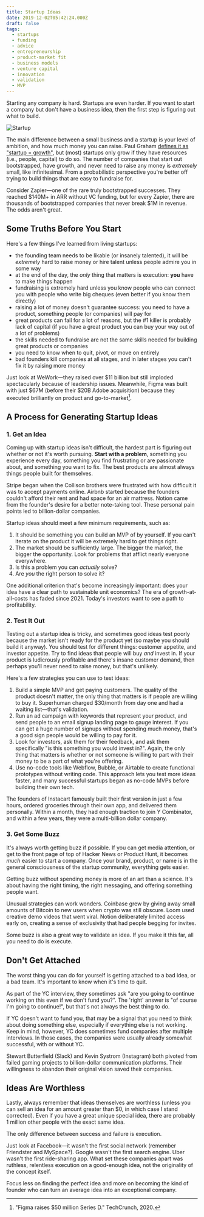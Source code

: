 ```yaml
---
title: Startup Ideas
date: 2019-12-02T05:42:24.000Z
draft: false
tags:
  - startups
  - funding
  - advice
  - entrepreneurship
  - product-market fit
  - business models
  - venture capital
  - innovation
  - validation
  - MVP
---
```


Starting any company is hard. Startups are even harder. If you want to start a company but don't have a business idea, then the first step is figuring out what to build.

![Startup](cover.jpg "Is this...a startup idea?")

The main difference between a small business and a startup is your level of ambition, and how much money you can raise. Paul Graham [defines it as "startup = growth"](http://www.paulgraham.com/growth.html), but (most) startups only grow if they have resources (i.e., people, capital) to do so. The number of companies that start out bootstrapped, have growth, and never need to raise any money is _extremely_ small, like infinitesimal. From a probabilistic perspective you're better off trying to build things that are easy to fundraise for.

Consider Zapier—one of the rare truly bootstrapped successes. They reached $140M+ in ARR without VC funding, but for every Zapier, there are thousands of bootstrapped companies that never break $1M in revenue. The odds aren't great.

## Some Truths Before You Start

Here's a few things I've learned from living startups:

- the founding team needs to be likable (or insanely talented), it will be _extremely_ hard to raise money or hire talent unless people admire you in some way
- at the end of the day, the _only_ thing that matters is execution: **you** have to make things happen
- fundraising is extremely hard unless you know people who can connect you with people who write big cheques (even better if you know them directly)
- raising a lot of money doesn't guarantee success: you need to have a product, something people (or companies) will pay for
- great products can fail for a lot of reasons, but the #1 killer is probably lack of capital (if you have a great product you can buy your way out of a lot of problems)
- the skills needed to fundraise are not the same skills needed for building great products or companies
- you need to know when to quit, pivot, or move on entirely
- bad founders kill companies at all stages, and in later stages you can't fix it by raising more money

Just look at WeWork—they raised over $11 billion but still imploded spectacularly because of leadership issues. Meanwhile, Figma was built with just $67M (before their $20B Adobe acquisition) because they executed brilliantly on product and go-to-market[^1].

## A Process for Generating Startup Ideas

### 1. Get an Idea

Coming up with startup ideas isn't difficult, the hardest part is figuring out whether or not it's worth pursuing. **Start with a problem**, something you experience every day, something you find frustrating or are passionate about, and something you want to fix. The best products are almost always things people built for themselves.

Stripe began when the Collison brothers were frustrated with how difficult it was to accept payments online. Airbnb started because the founders couldn't afford their rent and had space for an air mattress. Notion came from the founder's desire for a better note-taking tool. These personal pain points led to billion-dollar companies.

Startup ideas should meet a few minimum requirements, such as:

1. It should be something you can build an MVP of by yourself. If you can't iterate on the product it will be extremely hard to get things right.
2. The market should be sufficiently large. The bigger the market, the bigger the opportunity. Look for problems that afflict nearly everyone everywhere.
3. Is this a problem you can _actually_ solve?
4. Are _you_ the right person to solve it?

One additional criterion that's become increasingly important: does your idea have a clear path to sustainable unit economics? The era of growth-at-all-costs has faded since 2021. Today's investors want to see a path to profitability.

### 2. Test It Out

Testing out a startup idea is tricky, and sometimes good ideas test poorly because the market isn't ready for the product yet (so maybe you should build it anyway). You should test for different things: customer appetite, and investor appetite. Try to find ideas that people will buy _and_ invest in. If your product is ludicrously profitable and there's insane customer demand, then perhaps you'll never need to raise money, but that's unlikely.

Here's a few strategies you can use to test ideas:

1. Build a simple MVP and get paying customers. The quality of the product doesn't matter, the only thing that matters is if people are willing to buy it. Superhuman charged $30/month from day one and had a waiting list—that's validation.
2. Run an ad campaign with keywords that represent your product, and send people to an email signup landing page to gauge interest. If you can get a huge number of signups without spending much money, that's a good sign people would be willing to pay for it.
3. Look for investors, ask them for their feedback, and ask them specifically "is this something you would invest in?". Again, the only thing that matters is whether or not someone is willing to part with their money to be a part of what you're offering.
4. Use no-code tools like Webflow, Bubble, or Airtable to create functional prototypes without writing code. This approach lets you test more ideas faster, and many successful startups began as no-code MVPs before building their own tech.

The founders of Instacart famously built their first version in just a few hours, ordered groceries through their own app, and delivered them personally. Within a month, they had enough traction to join Y Combinator, and within a few years, they were a multi-billion dollar company.

### 3. Get Some Buzz

It's always worth getting buzz if possible. If you can get media attention, or get to the front page of top of Hacker News or Product Hunt, it becomes _much_ easier to start a company. Once your brand, product, or name is in the general consciousness of the startup community, everything gets easier.

Getting buzz without spending money is more of an art than a science. It's about having the right timing, the right messaging, and offering something people want.

Unusual strategies can work wonders. Coinbase grew by giving away small amounts of Bitcoin to new users when crypto was still obscure. Loom used creative demo videos that went viral. Notion deliberately limited access early on, creating a sense of exclusivity that had people begging for invites.

Some buzz is also a great way to validate an idea. If you make it this far, all you need to do is execute.

## Don't Get Attached

The worst thing you can do for yourself is getting attached to a bad idea, or a bad team. It's important to know when it's time to quit.

As part of the YC interview, they sometimes ask "are you going to continue working on this even if we don't fund you?". The 'right' answer is "of course I'm going to continue!", but that's not always the best thing to do.

If YC doesn't want to fund you, that may be a signal that you need to think about doing something else, especially if everything else is not working. Keep in mind, however, YC does sometimes fund companies after multiple interviews. In those cases, the companies were usually already somewhat successful, with or without YC.

Stewart Butterfield (Slack) and Kevin Systrom (Instagram) both pivoted from failed gaming projects to billion-dollar communication platforms. Their willingness to abandon their original vision saved their companies.

## Ideas Are Worthless

Lastly, always remember that ideas themselves are worthless (unless you can sell an idea for an amount greater than $0, in which case I stand corrected). Even if you have a great unique special idea, there are probably 1 million other people with the exact same idea.

The only difference between success and failure is execution.

Just look at Facebook—it wasn't the first social network (remember Friendster and MySpace?). Google wasn't the first search engine. Uber wasn't the first ride-sharing app. What set these companies apart was ruthless, relentless execution on a good-enough idea, not the originality of the concept itself.

Focus less on finding the perfect idea and more on becoming the kind of founder who can turn an average idea into an exceptional company.

[^1]: "Figma raises $50 million Series D." TechCrunch, 2020.

